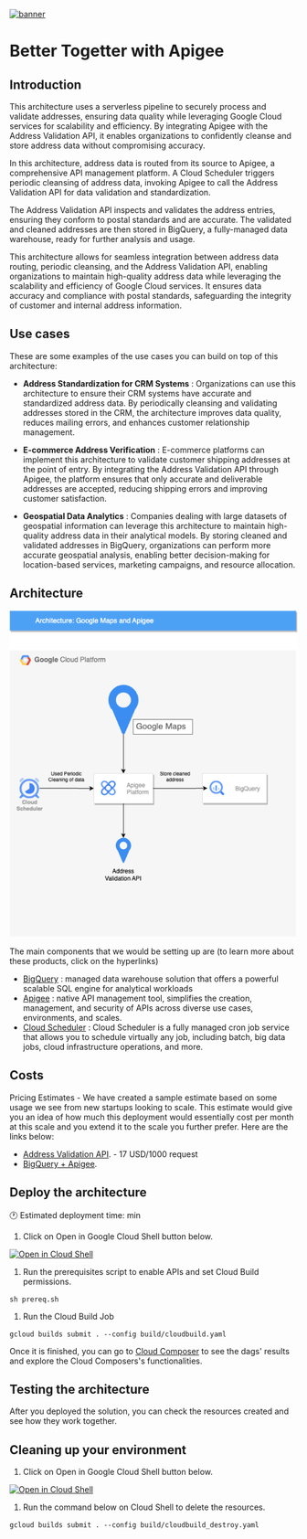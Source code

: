 [![banner](../banner.png)](https://cloud.google.com/?utm_source=github&utm_medium=referral&utm_campaign=GCP&utm_content=packages_repository_banner)
# Better Togetter with Apigee

## Introduction
This architecture uses a serverless pipeline to securely process and validate addresses, ensuring data quality while leveraging Google Cloud services for scalability and efficiency. By integrating Apigee with the Address Validation API, it enables organizations to confidently cleanse and store address data without compromising accuracy.

In this architecture, address data is routed from its source to Apigee, a comprehensive API management platform. A Cloud Scheduler triggers periodic cleansing of address data, invoking Apigee to call the Address Validation API for data validation and standardization.

The Address Validation API inspects and validates the address entries, ensuring they conform to postal standards and are accurate. The validated and cleaned addresses are then stored in BigQuery, a fully-managed data warehouse, ready for further analysis and usage.

This architecture allows for seamless integration between address data routing, periodic cleansing, and the Address Validation API, enabling organizations to maintain high-quality address data while leveraging the scalability and efficiency of Google Cloud services. It ensures data accuracy and compliance with postal standards, safeguarding the integrity of customer and internal address information.

## Use cases
These are some examples of the use cases you can build on top of this architecture:

* __Address Standardization for CRM Systems__ : Organizations can use this architecture to ensure their CRM systems have accurate and standardized address data. By periodically cleansing and validating addresses stored in the CRM, the architecture improves data quality, reduces mailing errors, and enhances customer relationship management.

* __E-commerce Address Verification__ : E-commerce platforms can implement this architecture to validate customer shipping addresses at the point of entry. By integrating the Address Validation API through Apigee, the platform ensures that only accurate and deliverable addresses are accepted, reducing shipping errors and improving customer satisfaction.

* __Geospatial Data Analytics__ : Companies dealing with large datasets of geospatial information can leverage this architecture to maintain high-quality address data in their analytical models. By storing cleaned and validated addresses in BigQuery, organizations can perform more accurate geospatial analysis, enabling better decision-making for location-based services, marketing campaigns, and resource allocation.

## Architecture
<p align="center"><img src="assets/architecture.png"></p>
The main components that we would be setting up are (to learn more about these products, click on the hyperlinks)


* [BigQuery](https://cloud.google.com/bigquery) : managed data warehouse solution that offers a powerful scalable SQL engine for analytical workloads
* [Apigee](https://cloud.google.com/apigee) : native API management tool, simplifies the creation, management, and security of APIs across diverse use cases, environments, and scales.
* [Cloud Scheduler](https://cloud.google.com/scheduler) : Cloud Scheduler is a fully managed cron job service that allows you to schedule virtually any job, including batch, big data jobs, cloud infrastructure operations, and more.

## Costs
Pricing Estimates - We have created a sample estimate based on some usage we see from new startups looking to scale. This estimate would give you an idea of how much this deployment would essentially cost per month at this scale and you extend it to the scale you further prefer. Here are the links below:
* [Address Validation API](https://developers.google.com/maps/documentation/address-validation/usage-and-billing#address-validation). - 17 USD/1000 request
* [BigQuery + Apigee](https://cloud.google.com/products/calculator/estimate-preview/bc6ca4af-a62a-4b52-96f4-c661e48b993d?e=48754805&hl=en).

## Deploy the architecture

:clock1: Estimated deployment time:  min

1. Click on Open in Google Cloud Shell button below.
<a href="" target="_new">
    <img alt="Open in Cloud Shell" src="https://gstatic.com/cloudssh/images/open-btn.svg">
</a>

1. Run the prerequisites script to enable APIs and set Cloud Build permissions.
```
sh prereq.sh
```

1. Run the Cloud Build Job
```
gcloud builds submit . --config build/cloudbuild.yaml
```

Once it is finished, you can go to [Cloud Composer](https://console.cloud.google.com/composer/environments) to see the dags' results and explore the Cloud Composers's functionalities.

## Testing the architecture
After you deployed the solution, you can check the resources created and see how they work together.


## Cleaning up your environment
1. Click on Open in Google Cloud Shell button below.
<a href="" target="_new">
    <img alt="Open in Cloud Shell" src="https://gstatic.com/cloudssh/images/open-btn.svg">
</a>

1. Run the command below on Cloud Shell to delete the resources.
```
gcloud builds submit . --config build/cloudbuild_destroy.yaml
```
